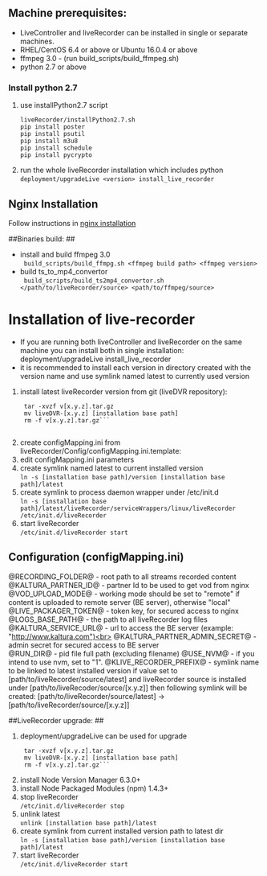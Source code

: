 ## Machine prerequisites: ##
- LiveController and liveRecorder can be installed in single or separate machines.
- RHEL/CentOS 6.4 or above or Ubuntu 16.0.4 or above
- ffmpeg 3.0 - (run build_scripts/build_ffmpeg.sh)
- python 2.7 or above

### Install python 2.7 ###
1. use installPython2.7 script <br/>
    ```
    liveRecorder/installPython2.7.sh
    pip install poster
    pip install psutil
    pip install m3u8
    pip install schedule
    pip install pycrypto
    ```
3. run the whole liveRecorder installation which includes python<br/>
```deployment/upgradeLive <version> install_live_recorder```

## Nginx Installation ##
Follow instructions in [nginx installation](https://github.com/kaltura/nginx-vod-module)

##Binaries build: ##
- install and build ffmpeg 3.0<br>
``` build_scripts/build_ffmpg.sh <ffmpeg build path> <ffmpeg version>```
- build ts_to_mp4_convertor<br>
``` build_scripts/build_ts2mp4_convertor.sh </path/to/liveRecorder/source> <path/to/ffmpeg/source>```

# Installation of live-recorder
* If you are running both liveController and liveRecorder on the same machine you can install both in single installation:
  deployment/upgradeLive <version> install_live_recorder
* it is recommended to install each version in directory created with the version name
 and use symlink named latest to currently used version
1. install latest liveRecorder version from git (liveDVR repository):<br>
   ```wget https://github.com/kaltura/liveDVR/archive/v[x.y.z].tar.gz
    tar -xvzf v[x.y.z].tar.gz
    mv liveDVR-[x.y.z] [installation base path]
    rm -f v[x.y.z].tar.gz```
        
2. create configMapping.ini from liveRecorder/Config/configMapping.ini.template:
3. edit configMapping.ini parameters
4. create symlink named latest to current installed version<br>
   ```ln -s [installation base path]/version [installation base path]/latest```
5. create symlink to process daemon wrapper under /etc/init.d<br>
   ```ln -s [installation base path]/latest/liveRecorder/serviceWrappers/linux/liveRecorder /etc/init.d/liveRecorder```
6. start liveRecorder<br>
   ```/etc/init.d/liveRecorder start```

## Configuration (configMapping.ini)

@RECORDING_FOLDER@ - root path to all streams recorded content<br>
@KALTURA_PARTNER_ID@ - partner Id to be used to get vod from nginx<br>
@VOD_UPLOAD_MODE@ - working mode should be set to "remote" if content is uploaded to remote server (BE server), otherwise "local"<br>
@LIVE_PACKAGER_TOKEN@ - token key, for secured access to nginx<br>
@LOGS_BASE_PATH@ - the path to all liveRecorder log files<br>
@KALTURA_SERVICE_URL@ - url to access the BE server (example:  "http://www.kaltura.com")<br>
@KALTURA_PARTNER_ADMIN_SECRET@ - admin secret for secured access to BE server<br>
@RUN_DIR@ - pid file full path (excluding filename)
@USE_NVM@ - if you intend to use nvm, set to "1".
@KLIVE_RECORDER_PREFIX@ - symlink name to be linked to latest installed version
if value set to [path/to/liveRecorder/source/latest] and
liveRecorder source is installed under [path/to/liveRecoder/source/[x.y.z]]
then following symlink will be created:
[path/to/liveRecorder/source/latest] -> [path/to/liveRecorder/source/[x.y.z]]

##LiveRecorder upgrade: ##
 
1. deployment/upgradeLive can be used for upgrade<br>
   ```wget https://github.com/kaltura/liveDVR/archive/v[x.y.z].tar.gz
    tar -xvzf v[x.y.z].tar.gz
    mv liveDVR-[x.y.z] [installation base path]
    rm -f v[x.y.z].tar.gz```

2. install Node Version Manager 6.3.0+
3. install Node Packaged Modules (npm) 1.4.3+
4. stop liveRecorder<br>
    ```/etc/init.d/liveRecorder stop```
5. unlink latest<br>
    ```unlink [installation base path]/latest```
6. create symlink from current installed version path to latest dir<br>
    ```ln -s [installation base path]/version [installation base path]/latest```
7. start liveRecorder<br>
    ```/etc/init.d/liveRecorder start```



